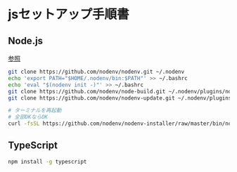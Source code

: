 # jsセットアップ手順書

## Node.js

[参照](https://github.com/nodenv/nodenv#basic-github-checkout)

```bash
git clone https://github.com/nodenv/nodenv.git ~/.nodenv
echo 'export PATH="$HOME/.nodenv/bin:$PATH"' >> ~/.bashrc
echo 'eval "$(nodenv init -)"' >> ~/.bashrc
git clone https://github.com/nodenv/node-build.git ~/.nodenv/plugins/node-build
git clone https://github.com/nodenv/nodenv-update.git ~/.nodenv/plugins/nodenv-update

# ターミナルを再起動
# 全部OKならOK
curl -fsSL https://github.com/nodenv/nodenv-installer/raw/master/bin/nodenv-doctor | bash
```

## TypeScript

```bash
npm install -g typescript
```
